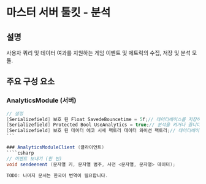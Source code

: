 # 마스터 서버 툴킷 - 분석

## 설명
사용자 쿼리 및 데이터 여과를 지원하는 게임 이벤트 및 메트릭의 수집, 저장 및 분석 모듈.

## 주요 구성 요소

### AnalyticsModule (서버)
````csharp
// 설정
[Serializefield] 보호 된 Float SavedeBouncetime = 5f;// 데이터베이스를 저장하기 전에 지연됩니다
[Serializefield] Protected Bool UseAnalytics = true;// 분석을 켜거나 끕니다
[Serializefield] 보호 된 데이터 에코 시세 팩토리 데이터 와이션 팩토리;// 데이터베이스 공장
```

### AnalyticsModuleClient (클라이언트)
````csharp
// 이벤트 보내기 (한 번)
void sendeenent (문자열 키, 문자열 범주, 사전 <문자열, 문자열> 데이터);

TODO: 나머지 문서는 한국어 번역이 필요합니다.
